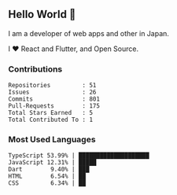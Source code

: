 ## Hello World 👋

I am a developer of web apps and other in Japan.

I ❤️ React and Flutter, and Open Source.

### Contributions

<!-- contributions start -->

    Repositories         : 51
    Issues               : 26
    Commits              : 801
    Pull-Requests        : 175
    Total Stars Earned   : 5
    Total Contributed To : 1

<!-- contributions end -->

### Most Used Languages

<!-- most-used-languages start -->

    TypeScript 53.99% | ████████████████████
    JavaScript 12.31% | █████
    Dart        9.40% | ███
    HTML        6.54% | ██
    CSS         6.34% | ██

<!-- most-used-languages end -->
